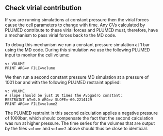 Check virial contribution
-------------------------

If you are running simulations at constant pressure then the virial forces cause the cell parameters 
to change with time.  Any CVs calculated by PLUMED contribute to these virial forces and PLUMED must,
therefore, have a mechanism to pass virial forces back to the MD code. 

To debug this mechanism we run a constant pressure simulation at 1 bar using the MD code.  During this simulation
we use the following PLUMED input to monitor the cell volume:

```plumed
v: VOLUME
PRINT ARG=v FILE=volume
```

We then run a second constant pressure MD simulation at a pressure of 1001 bar and with the following PLUMED restraint 
applied:

```
v: VOLUME 
# slope should be just 10 times the Avogadro constant:
RESTRAINT AT=0.0 ARG=v SLOPE=-60.2214129
PRINT ARG=v FILE=volume2
```

The PLUMED restraint in this second calculation applies a negative pressure of 1000bar, which should compensate the fact that the 
second calculation was run at higher pressure.  The time series for the volumes that are output by the files `volume` and `volume2`
above should thus be close to identicial. 
